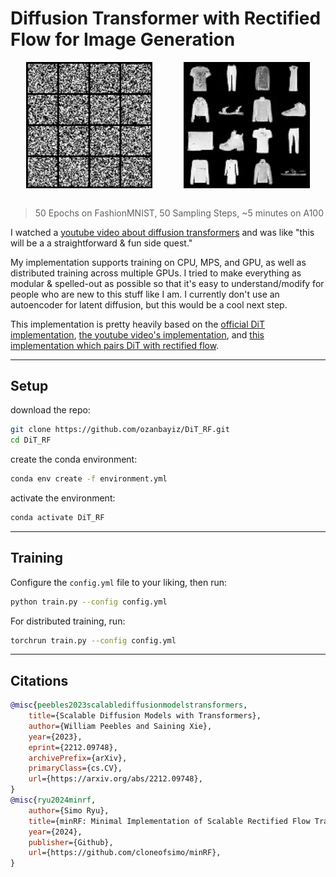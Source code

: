 # Diffusion Transformer with Rectified Flow for Image Generation

<div style="display: flex; justify-content: space-around; align-items: center;">
    <img src="content/fashion_MNIST_generation.gif" width="40%" height="auto">
    <img src="content/fashion_MNIST_result.png" width="40%" height="auto">
</div>

<br>

> 50 Epochs on FashionMNIST, 50 Sampling Steps, ~5 minutes on A100

I watched a [youtube video about diffusion transformers](https://www.youtube.com/watch?v=aSLDXdc2hkk) and was like "this will be a a straightforward & fun side quest." 

My implementation supports training on CPU, MPS, and GPU, as well as distributed training across multiple GPUs. I tried to make everything as modular & spelled-out as possible so that it's easy to understand/modify for people who are new to this stuff like I am. I currently don't use an autoencoder for latent diffusion, but this would be a cool next step.

This implementation is pretty heavily based on the [official DiT implementation](https://github.com/facebookresearch/DiT/tree/main), [the youtube video's implementation](https://github.com/explainingai-code/DiT-PyTorch/tree/main/), and [this implementation which pairs DiT with rectified flow](https://github.com/cloneofsimo/minRF/tree/main).

---

## Setup
download the repo:
```bash
git clone https://github.com/ozanbayiz/DiT_RF.git
cd DiT_RF
```

create the conda environment:

```bash
conda env create -f environment.yml
```

activate the environment:

```bash
conda activate DiT_RF
```

---

## Training

Configure the `config.yml` file to your liking, then run:

```bash
python train.py --config config.yml
```
For distributed training, run:

```bash
torchrun train.py --config config.yml
```

---

## Citations
```bibtex
@misc{peebles2023scalablediffusionmodelstransformers,
    title={Scalable Diffusion Models with Transformers}, 
    author={William Peebles and Saining Xie},
    year={2023},
    eprint={2212.09748},
    archivePrefix={arXiv},
    primaryClass={cs.CV},
    url={https://arxiv.org/abs/2212.09748}, 
}
@misc{ryu2024minrf,
    author={Simo Ryu},
    title={minRF: Minimal Implementation of Scalable Rectified Flow Transformers},
    year={2024},
    publisher={Github},
    url={https://github.com/cloneofsimo/minRF},
}
```
